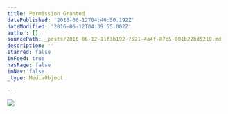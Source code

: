 ```yaml
---
title: Permission Granted
datePublished: '2016-06-12T04:40:50.192Z'
dateModified: '2016-06-12T04:39:55.002Z'
author: []
sourcePath: _posts/2016-06-12-11f3b192-7521-4a4f-87c5-081b22bd5210.md
description: ''
starred: false
inFeed: true
hasPage: false
inNav: false
_type: MediaObject

---
```

![](https://the-grid-user-content.s3-us-west-2.amazonaws.com/67ad2ec3-f14d-4969-9d65-711a5d6ad36f.jpg)